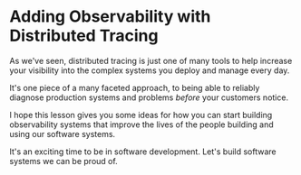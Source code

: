 # Adding Observability with Distributed Tracing

As we've seen, distributed tracing is just one of many tools to help increase your visibility into the complex systems you deploy and manage every day.

It's one piece of a many faceted approach, to being able to reliably diagnose production systems and problems *before* your customers notice.

I hope this lesson gives you some ideas for how you can start building observability systems that improve the lives of the people building and using our software systems.

It's an exciting time to be in software development. Let's build software systems we can be proud of.
